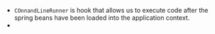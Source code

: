 - `COnnandLineRunner` is hook that allows us to execute code after the spring beans have been loaded into the application context.
- 